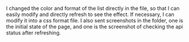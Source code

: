 I changed the color and format of the list directly in the file, so that I can easily modify and directly refresh to see the effect. If necessary, I can modify it into a css format file.
I also sent screenshots in the folder, one is the initial state of the page, and one is the screenshot of checking the api status after refreshing.